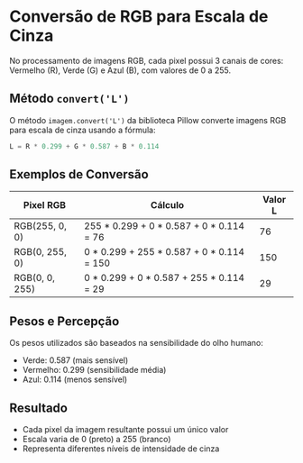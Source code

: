 # Conversão de RGB para Escala de Cinza
No processamento de imagens RGB, cada pixel possui 3 canais de cores: Vermelho (R), Verde (G) e Azul (B), com valores de 0 a 255.

## Método `convert('L')`

O método `imagem.convert('L')` da biblioteca Pillow converte imagens RGB para escala de cinza usando a fórmula:

```python
L = R * 0.299 + G * 0.587 + B * 0.114
```

## Exemplos de Conversão

| Pixel RGB        | Cálculo                                      | Valor L |
|-----------------|---------------------------------------------|---------|
| RGB(255, 0, 0)  | 255 * 0.299 + 0 * 0.587 + 0 * 0.114 = 76  | 76      |
| RGB(0, 255, 0)  | 0 * 0.299 + 255 * 0.587 + 0 * 0.114 = 150 | 150     |
| RGB(0, 0, 255)  | 0 * 0.299 + 0 * 0.587 + 255 * 0.114 = 29  | 29      |

## Pesos e Percepção

Os pesos utilizados são baseados na sensibilidade do olho humano:
- Verde: 0.587 (mais sensível)
- Vermelho: 0.299 (sensibilidade média)
- Azul: 0.114 (menos sensível)

## Resultado
- Cada pixel da imagem resultante possui um único valor
- Escala varia de 0 (preto) a 255 (branco)
- Representa diferentes níveis de intensidade de cinza
